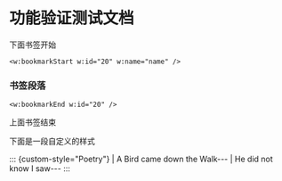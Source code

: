 # 功能验证测试文档

下面书签开始

```{=openxml}
<w:bookmarkStart w:id="20" w:name="name" />
```

### 书签段落

```{=openxml}
<w:bookmarkEnd w:id="20" />
```
上面书签结束

下面是一段自定义的样式

::: {custom-style="Poetry"}
| A Bird came down the Walk---
| He did not know I saw---
:::

